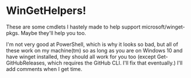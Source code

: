 # WinGetHelpers!

These are some cmdlets I hastely made to help support microsoft/winget-pkgs. Maybe they'll help you too. 

I'm not very good at PowerShell, which is why it looks so bad, but all of these work on my machine(tm) so as long as you are on Windows 10 and have winget installed,
they should all work for you too (except Get-GitHubReleases, which requires the GitHub CLI. I'll fix that eventually.) I'll add comments when I get time.